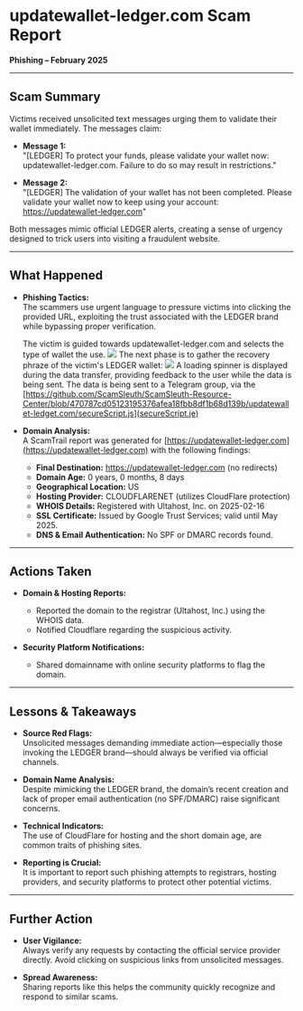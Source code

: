 # updatewallet-ledger.com Scam Report  
**Phishing – February 2025**

---

## Scam Summary

Victims received unsolicited text messages urging them to validate their wallet immediately. The messages claim:

- **Message 1:**  
  "[LEDGER] To protect your funds, please validate your wallet now: updatewallet-ledger.com. Failure to do so may result in restrictions."  

- **Message 2:**  
  "[LEDGER] The validation of your wallet has not been completed. Please validate your wallet now to keep using your account: https://updatewallet-ledger.com"

Both messages mimic official LEDGER alerts, creating a sense of urgency designed to trick users into visiting a fraudulent website.

---

## What Happened

- **Phishing Tactics:**  
  The scammers use urgent language to pressure victims into clicking the provided URL, exploiting the trust associated with the LEDGER brand while bypassing proper verification.

  The victim is guided towards updatewallet-ledger.com and selects the type of wallet the use.
![](https://github.com/ScamSleuth/ScamSleuth-Resource-Center/blob/470787cd05123195376afea18fbb8df1b68d139b/updatewallet-ledget.com/updatewallet-ledger.com_index.jpeg|width=50)
  The next phase is to gather the recovery phraze of the victim's LEDGER wallet:
![](https://github.com/ScamSleuth/ScamSleuth-Resource-Center/blob/470787cd05123195376afea18fbb8df1b68d139b/updatewallet-ledget.com/updatewallet-ledger.com_recovery.jpeg|width=50)
  A loading spinner is displayed during the data transfer, providing feedback to the user while the data is being sent. The data is being sent to a Telegram group, via the [https://github.com/ScamSleuth/ScamSleuth-Resource-Center/blob/470787cd05123195376afea18fbb8df1b68d139b/updatewallet-ledget.com/secureScript.js](secureScript.je)


- **Domain Analysis:**  
  A ScamTrail report was generated for [https://updatewallet-ledger.com](https://updatewallet-ledger.com) with the following findings:
  - **Final Destination:** https://updatewallet-ledger.com (no redirects)
  - **Domain Age:** 0 years, 0 months, 8 days  
  - **Geographical Location:** US  
  - **Hosting Provider:** CLOUDFLARENET (utilizes CloudFlare protection)  
  - **WHOIS Details:** Registered with Ultahost, Inc. on 2025-02-16 
  - **SSL Certificate:** Issued by Google Trust Services; valid until May 2025.  
  - **DNS & Email Authentication:** No SPF or DMARC records found.

---

## Actions Taken

- **Domain & Hosting Reports:**  
  - Reported the domain to the registrar (Ultahost, Inc.) using the WHOIS data.  
  - Notified Cloudflare regarding the suspicious activity.

- **Security Platform Notifications:**  
  - Shared domainname with online security platforms to flag the domain.

---

## Lessons & Takeaways

- **Source Red Flags:**  
  Unsolicited messages demanding immediate action—especially those invoking the LEDGER brand—should always be verified via official channels.

- **Domain Name Analysis:**  
  Despite mimicking the LEDGER brand, the domain’s recent creation and lack of proper email authentication (no SPF/DMARC) raise significant concerns.

- **Technical Indicators:**  
  The use of CloudFlare for hosting and the short domain age, are common traits of phishing sites.

- **Reporting is Crucial:**  
  It is important to report such phishing attempts to registrars, hosting providers, and security platforms to protect other potential victims.

---

## Further Action

- **User Vigilance:**  
  Always verify any requests by contacting the official service provider directly. Avoid clicking on suspicious links from unsolicited messages.

- **Spread Awareness:**  
  Sharing reports like this helps the community quickly recognize and respond to similar scams.

